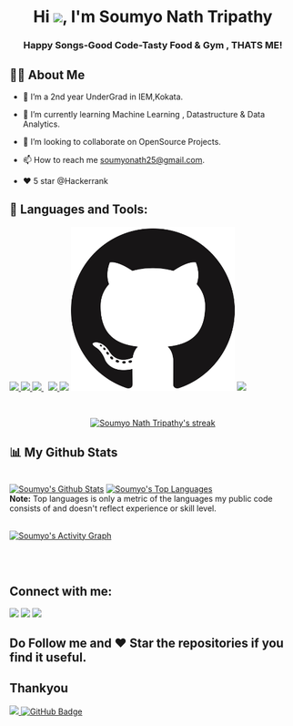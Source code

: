 ###  <h1 align="center">Hi <img src="https://raw.githubusercontent.com/MartinHeinz/MartinHeinz/master/wave.gif" width="30px">, I'm Soumyo Nath Tripathy </h1>


<h3 align="center">Happy Songs-Good Code-Tasty Food & Gym , THATS ME!</h3>


## 🙋‍♂️ About Me

- 🔭 I’m a 2nd year UnderGrad in IEM,Kokata.

- 🌱 I’m currently learning Machine Learning , Datastructure & Data Analytics.

- 👯 I’m looking to collaborate on OpenSource Projects.

- 📫 How to reach me soumyonath25@gmail.com.

- ❤️ 5 star @Hackerrank



## 🚀 Languages and Tools:

<p align="left"> 
    <a href="https://www.java.com" target="_blank"> <img src="https://img.icons8.com/color/48/000000/java-coffee-cup-logo.png"/> </a>
    <a href="https://www.python.org" target="_blank"> <img src="https://img.icons8.com/color/48/000000/python.png"/> </a> 
    <a style="padding-right:8px;" href="https://www.mysql.com/" target="_blank"> <img src="https://img.icons8.com/fluent/50/000000/mysql-logo.png"/> </a>
<a href="https://git-scm.com/" target="_blank"> <img src="https://img.icons8.com/color/48/000000/git.png"/> </a> 
     <a href="https://www.geeksforgeeks.org/machine-learning/" target="_blank"> <img src="https://img.icons8.com/external-inipagistudio-mixed-inipagistudio/50/000000/external-machine-learning-data-processing-inipagistudio-mixed-inipagistudio.png"/></a>
     <a href="https://github.com/" target="_blank"> <img src="https://raw.githubusercontent.com/github/explore/78df643247d429f6cc873026c0622819ad797942/topics/github/github.png"/></a>
    <a href="https://powerbi.microsoft.com/en-us/" target="_blank"> <img src="https://www.bconcepts.pt/wp-content/uploads/2019/04/PowerBI-Logo.png"/> </a>
    
</p>

<!-- [![React Badge](https://img.shields.io/badge/-React-61DBFB?style=for-the-badge&labelColor=black&logo=react&logoColor=61DBFB)](#)  [![Javascript Badge](https://img.shields.io/badge/-Javascript-F0DB4F?style=for-the-badge&labelColor=black&logo=javascript&logoColor=F0DB4F)](#) [![Typescript Badge](https://img.shields.io/badge/-Typescript-007acc?style=for-the-badge&labelColor=black&logo=typescript&logoColor=007acc)](#) [![Nodejs Badge](https://img.shields.io/badge/-Nodejs-3C873A?style=for-the-badge&labelColor=black&logo=node.js&logoColor=3C873A)](#) [![GraphQL Badge](https://img.shields.io/badge/-GraphQl-e535ab?style=for-the-badge&labelColor=black&logo=node.js&logoColor=e535ab)](#) -->
<br/>

<p align="center">
    <a href="https://github.com/SoumyoNathTripathy/github-readme-streak-stats">
        <img title="🔥 Get streak stats for your profile at git.io/streak-stats" alt="Soumyo Nath Tripathy's streak" src="https://github-readme-streak-stats.herokuapp.com/?user=SoumyoNathTripathy&theme=black-ice&hide_border=true&stroke=0000&background=060A0CD0"/>
    </a>
</p>

## 📊 My Github Stats

  <br/>
    <a href="https://github.com/tandrimasingha/github-readme-stats"><img alt="Soumyo's Github Stats" src="https://github-readme-stats.vercel.app/api?username=SoumyoNathTripathy&show_icons=true&count_private=true&theme=react&hide_border=true&bg_color=0D1117" /></a>
  <a href="https://github.com/tandrimasingha/github-readme-stats"><img alt="Soumyo's Top Languages" src="https://github-readme-stats.vercel.app/api/top-langs/?username=SoumyoNathTripathy&langs_count=8&count_private=true&layout=compact&theme=react&hide_border=true&bg_color=0D1117" /></a>
  <br/>
  <b>Note:</b> Top languages is only a metric of the languages my public code consists of and doesn't reflect experience or skill level.


<br/>
<br/>

<a href="https://github.com/SoumyoNathTripathy/github-readme-activity-graph"><img alt="Soumyo's Activity Graph" src="https://activity-graph.herokuapp.com/graph?username=SoumyoNathTripathy&bg_color=0D1117&color=5BCDEC&line=5BCDEC&point=FFFFFF&hide_border=true" /></a>

<br/>
<br/>

## Connect with me:
<p align="centre">


<a href = "https://www.linkedin.com/in/soumyo-nath-tripathy-55b366208/"><img src="https://img.icons8.com/fluent/48/000000/linkedin.png"/></a>
<a href = "https://twitter.com/22Aiml"><img src="https://img.icons8.com/fluent/48/000000/twitter.png"/></a>
<a href = "https://www.instagram.com/mr__tripathy/"><img src="https://img.icons8.com/fluent/48/000000/instagram-new.png"/></a>

</p>

## Do Follow me and ❤️ Star the repositories if you find it useful.
## Thankyou
<a href="https://github.com/Meghna-DAS/github-profile-views-counter">
    <img src="https://komarev.com/ghpvc/?username=SoumyoNathTripathy">
</a>
<a href="https://github.com/SoumyoNathTripathy?tab=followers"><img src="https://img.shields.io/github/followers/SoumyoNathTripathy?label=Followers&style=social" alt="GitHub Badge"></a>
